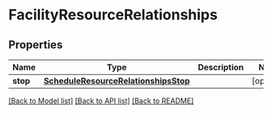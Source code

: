 # FacilityResourceRelationships

## Properties
Name | Type | Description | Notes
------------ | ------------- | ------------- | -------------
**stop** | [**ScheduleResourceRelationshipsStop**](ScheduleResourceRelationshipsStop.md) |  | [optional] 

[[Back to Model list]](../README.md#documentation-for-models) [[Back to API list]](../README.md#documentation-for-api-endpoints) [[Back to README]](../README.md)


